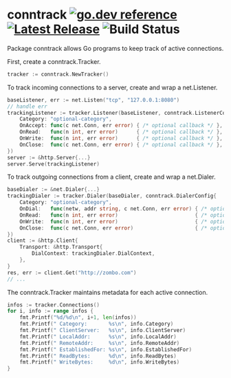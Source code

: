 # conntrack [![go.dev reference](https://img.shields.io/badge/go.dev-reference-007d9c?logo=go&logoColor=white&style=flat-square)](https://pkg.go.dev/github.com/peterbourgon/conntrack) [![Latest Release](https://img.shields.io/github/v/release/peterbourgon/conntrack?style=flat-square)](https://github.com/peterbourgon/conntrack/releases/latest) ![Build Status](https://github.com/peterbourgon/conntrack/actions/workflows/test.yaml/badge.svg?branch=main)

Package conntrack allows Go programs to keep track of active connections.

First, create a conntrack.Tracker.

```go
tracker := conntrack.NewTracker()
```

To track incoming connections to a server, create and wrap a net.Listener.

```go
baseListener, err := net.Listen("tcp", "127.0.0.1:8080")
// handle err
trackingListener := tracker.Listener(baseListener, conntrack.ListenerConfig{
	Category: "optional-category",
	OnAccept: func(c net.Conn, err error) { /* optional callback */ },
	OnRead:   func(n int, err error)      { /* optional callback */ },
	OnWrite:  func(n int, err error)      { /* optional callback */ },
	OnClose:  func(c net.Conn, err error) { /* optional callback */ },
})
server := &http.Server{...}
server.Serve(trackingListener)
```

To track outgoing connections from a client, create and wrap a net.Dialer.

```go
baseDialer := &net.Dialer{...}
trackingDialer := tracker.Dialer(baseDialer, conntrack.DialerConfig{
	Category: "optional-category",
	OnDial:   func(netw, addr string, c net.Conn, err error) { /* optional callback */ },
	OnRead:   func(n int, err error)                         { /* optional callback */ },
	OnWrite:  func(n int, err error)                         { /* optional callback */ },
	OnClose:  func(c net.Conn, err error)                    { /* optional callback */ },
})
client := &http.Client{
	Transport: &http.Transport{
		DialContext: trackingDialer.DialContext,
	},
}
res, err := client.Get("http://zombo.com")
// ...
```

The conntrack.Tracker maintains metadata for each active connection.

```go
infos := tracker.Connections()
for i, info := range infos {
	fmt.Printf("%d/%d\n", i+1, len(infos))
	fmt.Printf(" Category:       %s\n", info.Category)
	fmt.Printf(" ClientServer:   %s\n", info.ClientServer)
	fmt.Printf(" LocalAddr:      %s\n", info.LocalAddr)
	fmt.Printf(" RemoteAddr:     %s\n", info.RemoteAddr)
	fmt.Printf(" EstablishedFor: %s\n", info.EstablishedFor)
	fmt.Printf(" ReadBytes:      %d\n", info.ReadBytes)
	fmt.Printf(" WriteBytes:     %d\n", info.WriteBytes)
}
```
